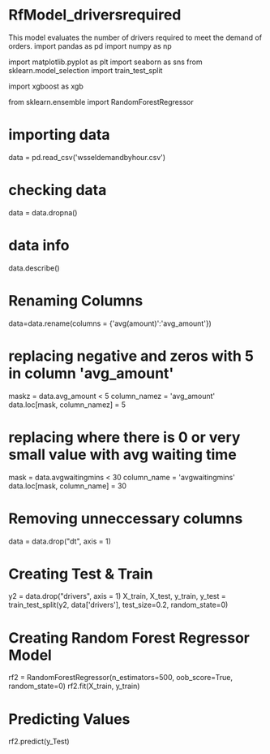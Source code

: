 # RfModel_driversrequired
This model evaluates the number of drivers required to meet the demand of orders.
import pandas as pd
import numpy as np


import matplotlib.pyplot as plt
import seaborn as sns
from sklearn.model_selection import train_test_split

import xgboost as xgb

from sklearn.ensemble import RandomForestRegressor


# importing data

data = pd.read_csv('wsseldemandbyhour.csv')

# checking data

data = data.dropna()

# data info
data.describe()

# Renaming Columns
data=data.rename(columns = {'avg(amount)':'avg_amount'})

# replacing negative and zeros with 5 in column 'avg_amount'
maskz = data.avg_amount < 5
column_namez = 'avg_amount'
data.loc[mask, column_namez] = 5

# replacing where there is 0 or very small value with  avg waiting time 
mask = data.avgwaitingmins < 30
column_name = 'avgwaitingmins'
data.loc[mask, column_name] = 30


# Removing unneccessary columns
data = data.drop("dt",  axis = 1)

# Creating Test & Train
y2 = data.drop("drivers", axis = 1)
X_train, X_test, y_train, y_test = train_test_split(y2, data['drivers'], test_size=0.2,
                                                    random_state=0)
                                                    
# Creating Random Forest Regressor Model 

rf2 = RandomForestRegressor(n_estimators=500, oob_score=True, random_state=0)
rf2.fit(X_train, y_train)

# Predicting Values
rf2.predict(y_Test)
